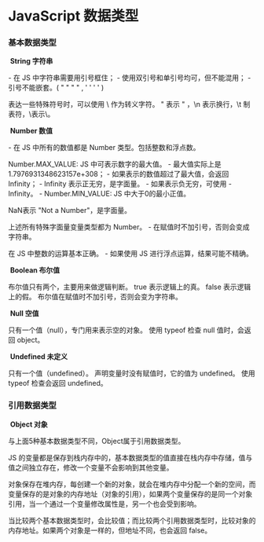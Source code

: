 # JavaScript 数据类型

### 基本数据类型

​	**String 字符串**

 \- 在 JS 中字符串需要用引号框住；
 \- 使用双引号和单引号均可，但不能混用；
 \- 引号不能嵌套。( " " " " , ' ' ' ' )

表达一些特殊符号时，可以使用 \ 作为转义字符。
\" 表示 " ，\n 表示换行，\t 制表符，\\表示\。



​	**Number 数值**

 \- 在 JS 中所有的数值都是 Number 类型。包括整数和浮点数。

Number.MAX_VALUE: JS 中可表示数字的最大值。
 \- 最大值实际上是1.7976931348623157e+308；
 \- 如果表示的数值超过了最大值，会返回 Infinity；
 \- Infinity 表示正无穷，是字面量。
 \- 如果表示负无穷，可使用 -Infinity。
 \- Number.MIN_VALUE: JS 中大于0的最小正值。

NaN表示 "Not a Number"，是字面量。

上述所有特殊字面量变量类型都为 Number。
 \- 在赋值时不加引号，否则会变成字符串。

在 JS 中整数的运算基本正确。
 \- 如果使用 JS 进行浮点运算，结果可能不精确。



​	**Boolean 布尔值**

布尔值只有两个，主要用来做逻辑判断。
true 表示逻辑上的真。
false 表示逻辑上的假。
布尔值在赋值时不加引号，否则会变为字符串。



​	**Null 空值**

只有一个值（null），专门用来表示空的对象。
使用 typeof 检查 null 值时，会返回 object。



​	**Undefined 未定义**

只有一个值（undefined）。
声明变量时没有赋值时，它的值为  undefined。
使用 typeof 检查会返回 undefined。

### 引用数据类型

​	**Object 对象**

与上面5种基本数据类型不同，Object属于引用数据类型。

JS 的变量都是保存到栈内存中的，基本数据类型的值直接在栈内存中存储，值与值之间独立存在，修改一个变量不会影响到其他变量。

对象保存在堆内存，每创建一个新的对象，就会在堆内存中分配一个新的空间，而变量保存的是对象的内存地址（对象的引用），如果两个变量保存的是同一个对象引用，当一个通过一个变量修改属性是，另一个也会受到影响。

当比较两个基本数据类型时，会比较值；而比较两个引用数据类型时，比较对象的内存地址。如果两个对象是一样的，但地址不同，也会返回 false。
